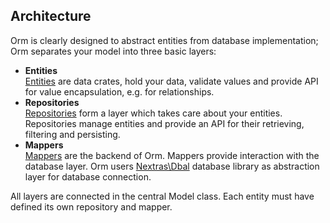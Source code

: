 ## Architecture

Orm is clearly designed to abstract entities from database implementation; Orm separates your model into three basic layers:
- **Entities**  
 [Entities](entity) are data crates, hold your data, validate values and provide API for value encapsulation, e.g. for relationships.
- **Repositories**  
 [Repositories](repository) form a layer which takes care about your entities. Repositories manage entities and provide an API for their retrieving, filtering and persisting.
- **Mappers**  
 [Mappers](mapper) are the backend of Orm. Mappers provide interaction with the database layer. Orm users [Nextras\Dbal][1] database library as abstraction layer for database connection.

All layers are connected in the central Model class. Each entity must have defined its own repository and mapper.

[1]: https://github.com/nextras/dbal
